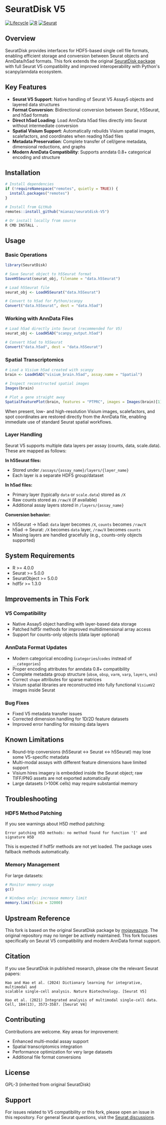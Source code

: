 # SeuratDisk V5

[![Lifecycle](https://img.shields.io/badge/lifecycle-experimental-orange.svg)]()
[![R](https://img.shields.io/badge/R-%3E%3D4.0-blue.svg)]()
[![Seurat](https://img.shields.io/badge/Seurat-v5-green.svg)]()

## Overview

SeuratDisk provides interfaces for HDF5-based single cell file formats, enabling efficient storage and conversion between Seurat objects and AnnData/h5ad formats. This fork extends the original [SeuratDisk package](https://github.com/mojaveazure/seurat-disk) with full Seurat V5 compatibility and improved interoperability with Python's scanpy/anndata ecosystem.

## Key Features

- **Seurat V5 Support**: Native handling of Seurat V5 Assay5 objects and layered data structures
- **Format Conversion**: Bidirectional conversion between Seurat, h5Seurat, and h5ad formats
- **Direct h5ad Loading**: Load AnnData h5ad files directly into Seurat without intermediate conversion
- **Spatial Visium Support**: Automatically rebuilds Visium spatial images, scalefactors, and coordinates when reading h5ad files
- **Metadata Preservation**: Complete transfer of cell/gene metadata, dimensional reductions, and graphs
- **Modern AnnData Compatibility**: Supports anndata 0.8+ categorical encoding and structure

## Installation

```r
# Install dependencies
if (!requireNamespace("remotes", quietly = TRUE)) {
  install.packages("remotes")
}

# Install from GitHub
remotes::install_github("mianaz/seuratdisk-V5")

# Or install locally from source
R CMD INSTALL .
```

## Usage

### Basic Operations

```r
library(SeuratDisk)

# Save Seurat object to h5Seurat format
SaveH5Seurat(seurat_obj, filename = "data.h5Seurat")

# Load h5Seurat file
seurat_obj <- LoadH5Seurat("data.h5Seurat")

# Convert to h5ad for Python/scanpy
Convert("data.h5Seurat", dest = "data.h5ad")
```

### Working with AnnData Files

```r
# Load h5ad directly into Seurat (recommended for V5)
seurat_obj <- LoadH5AD("scanpy_output.h5ad")

# Convert h5ad to h5Seurat
Convert("data.h5ad", dest = "data.h5Seurat")
```

### Spatial Transcriptomics

```r
# Load a Visium h5ad created with scanpy
brain <- LoadH5AD("visium_brain.h5ad", assay.name = "Spatial")

# Inspect reconstructed spatial images
Images(brain)

# Plot a gene straight away
SpatialFeaturePlot(brain, features = "PTPRC", images = Images(brain)[1])
```

When present, low- and high-resolution Visium images, scalefactors, and spot coordinates are restored directly from the AnnData file, enabling immediate use of standard Seurat spatial workflows.

### Layer Handling

Seurat V5 supports multiple data layers per assay (counts, data, scale.data). These are mapped as follows:

**In h5Seurat files:**
- Stored under `/assays/{assay_name}/layers/{layer_name}`
- Each layer is a separate HDF5 group/dataset

**In h5ad files:**
- Primary layer (typically `data` or `scale.data`) stored as `/X`
- Raw counts stored as `/raw/X` (if available)
- Additional assay layers stored in `/layers/{assay_name}`

**Conversion behavior:**
- h5Seurat → h5ad: `data` layer becomes `/X`, `counts` becomes `/raw/X`
- h5ad → Seurat: `/X` becomes `data` layer, `/raw/X` becomes `counts`
- Missing layers are handled gracefully (e.g., counts-only objects supported)

## System Requirements

- R >= 4.0.0
- Seurat >= 5.0.0
- SeuratObject >= 5.0.0
- hdf5r >= 1.3.0

## Improvements in This Fork

### V5 Compatibility
- Native Assay5 object handling with layer-based data storage
- Patched hdf5r methods for improved multidimensional array access
- Support for counts-only objects (data layer optional)

### AnnData Format Updates
- Modern categorical encoding (`categories`/`codes` instead of `__categories`)
- Proper encoding attributes for anndata 0.8+ compatibility
- Complete metadata group structure (`obsm`, `obsp`, `varm`, `varp`, `layers`, `uns`)
- Correct `shape` attributes for sparse matrices
- Visium spatial libraries are reconstructed into fully functional `VisiumV2` images inside Seurat

### Bug Fixes
- Fixed V5 metadata transfer issues
- Corrected dimension handling for 1D/2D feature datasets
- Improved error handling for missing data layers

## Known Limitations

- Round-trip conversions (h5Seurat ↔ Seurat ↔ h5Seurat) may lose some V5-specific metadata
- Multi-modal assays with different feature dimensions have limited support
- Visium hires imagery is embedded inside the Seurat object; raw TIFF/PNG assets are not exported automatically
- Large datasets (>100K cells) may require substantial memory

## Troubleshooting

### HDF5 Method Patching

If you see warnings about H5D method patching:
```
Error patching H5D methods: no method found for function '[' and signature H5D
```
This is expected if hdf5r methods are not yet loaded. The package uses fallback methods automatically.

### Memory Management

For large datasets:
```r
# Monitor memory usage
gc()

# Windows only: increase memory limit
memory.limit(size = 32000)
```

## Upstream Reference

This fork is based on the original SeuratDisk package by [mojaveazure](https://github.com/mojaveazure/seurat-disk). The original repository may no longer be actively maintained. This fork focuses specifically on Seurat V5 compatibility and modern AnnData format support.

## Citation

If you use SeuratDisk in published research, please cite the relevant Seurat papers:

```
Hao and Hao et al. (2024) Dictionary learning for integrative, multimodal and
scalable single-cell analysis. Nature Biotechnology. [Seurat V5]

Hao et al. (2021) Integrated analysis of multimodal single-cell data.
Cell, 184(13), 3573-3587. [Seurat V4]
```

## Contributing

Contributions are welcome. Key areas for improvement:
- Enhanced multi-modal assay support
- Spatial transcriptomics integration
- Performance optimization for very large datasets
- Additional file format conversions

## License

GPL-3 (inherited from original SeuratDisk)

## Support

For issues related to V5 compatibility or this fork, please open an issue in this repository. For general Seurat questions, visit the [Seurat discussions](https://github.com/satijalab/seurat/discussions).
